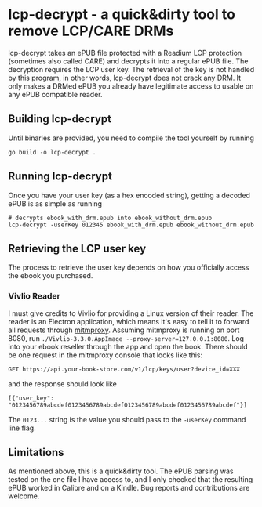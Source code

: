 # lcp-decrypt - a quick&dirty tool to remove LCP/CARE DRMs

lcp-decrypt takes an ePUB file protected with a Readium LCP protection
(sometimes also called CARE) and decrypts it into a regular ePUB file. The
decryption requires the LCP user key. The retrieval of the key is not handled
by this program, in other words, lcp-decrypt does not crack any DRM. It only
makes a DRMed ePUB you already have legitimate access to usable on any ePUB
compatible reader.

## Building lcp-decrypt

Until binaries are provided, you need to compile the tool yourself by running

```
go build -o lcp-decrypt .
```

## Running lcp-decrypt

Once you have your user key (as a hex encoded string), getting a decoded ePUB is as simple as running

```
# decrypts ebook_with_drm.epub into ebook_without_drm.epub
lcp-decrypt -userKey 012345 ebook_with_drm.epub ebook_without_drm.epub
```

## Retrieving the LCP user key

The process to retrieve the user key depends on how you officially access the
ebook you purchased.

### Vivlio Reader

I must give credits to Vivlio for providing a Linux version of their reader.
The reader is an Electron application, which means it's easy to tell it to
forward all requests through [mitmproxy](https://mitmproxy.org/). Assuming
mitmproxy is running on port 8080, run `./Vivlio-3.3.0.AppImage
--proxy-server=127.0.0.1:8080`. Log into your ebook reseller through the app
and open the book. There should be one request in the mitmproxy console that
looks like this:

```
GET https://api.your-book-store.com/v1/lcp/keys/user?device_id=XXX
```

and the response should look like

```
[{"user_key": "0123456789abcdef0123456789abcdef0123456789abcdef0123456789abcdef"}]
```

The `0123...` string is the value you should pass to the `-userKey` command
line flag.

## Limitations

As mentioned above, this is a quick&dirty tool. The ePUB parsing was tested
on the one file I have access to, and I only checked that the resulting ePUB
worked in Calibre and on a Kindle. Bug reports and contributions are welcome.
